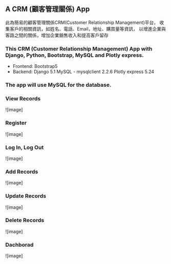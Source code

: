 ## A CRM (顧客管理關係) App 
此為簡易的顧客管理關係CRM(Customer Relationship Management)平台，
收集客戶的相關資訊，如姓名、電話、Email，地址、購買量等資訊，
以增進企業與客路之間的關係，增加企業銷售收入和提高客戶留存

### This CRM (Customer Relationship Management) App with Django, Python, Bootstrap, MySQL and Plotly express.

* Frontend:
    Bootstrap5
* Backend:
    Django 5.1
    MySQL 
        - mysqlclient 2.2.6
    Plotly express 5.24

### The app will use MySQL for the database.  

### View Records
![image]
### Register
![image]
### Log In, Log Out
![image]
### Add Records
![image]
### Update Records
![image]
### Delete Records 
![image]
### Dachborad
![image]